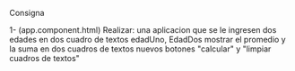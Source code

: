 Consigna

1- (app.component.html) Realizar:
una aplicacion que se le ingresen dos edades en dos cuadro de textos
edadUno, EdadDos
mostrar el promedio y la suma en dos cuadros de textos nuevos
botones "calcular" y "limpiar cuadros de textos"